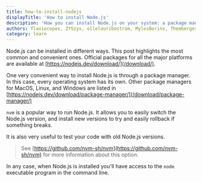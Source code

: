 ```yaml
---
title: how-to-install-nodejs
displayTitle: 'How to install Node.js'
description: 'How you can install Node.js on your system: a package manager, the official website installer or nvm'
authors: flaviocopes, ZYSzys, ollelauribostrom, MylesBorins, fhemberger, LaRuaNa, ahmadawais, benhalverson
category: learn
---
```


Node.js can be installed in different ways. This post highlights the most common and convenient ones. Official packages for all the major platforms are available at [https://nodejs.dev/download/](/download/).

One very convenient way to install Node.js is through a package manager. In this case, every operating system has its own. Other package managers for MacOS, Linux, and Windows are listed in [https://nodejs.dev/download/package-manager/](/download/package-manager/)

`nvm` is a popular way to run Node.js. It allows you to easily switch the Node.js version, and install new versions to try and easily rollback if something breaks.

It is also very useful to test your code with old Node.js versions.

> See [https://github.com/nvm-sh/nvm](https://github.com/nvm-sh/nvm) for more information about this option.

In any case, when Node.js is installed you'll have access to the `node` executable program in the command line.
